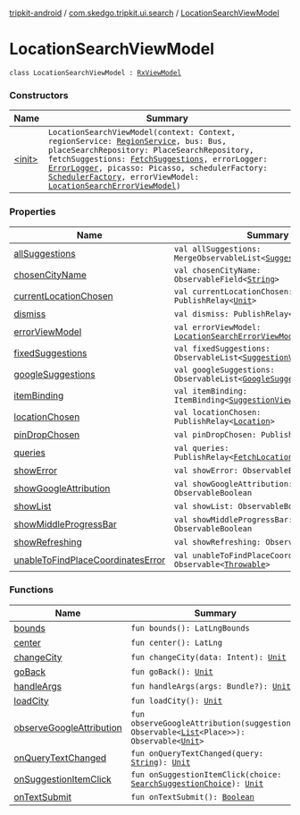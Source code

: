 [tripkit-android](../../index.md) / [com.skedgo.tripkit.ui.search](../index.md) / [LocationSearchViewModel](./index.md)

# LocationSearchViewModel

`class LocationSearchViewModel : `[`RxViewModel`](../../com.skedgo.tripkit.ui.core/-rx-view-model/index.md)

### Constructors

| Name | Summary |
|---|---|
| [&lt;init&gt;](-init-.md) | `LocationSearchViewModel(context: Context, regionService: `[`RegionService`](../../com.skedgo.tripkit.data.regions/-region-service/index.md)`, bus: Bus, placeSearchRepository: PlaceSearchRepository, fetchSuggestions: `[`FetchSuggestions`](../-fetch-suggestions/index.md)`, errorLogger: `[`ErrorLogger`](../../skedgo.tripkit.logging/-error-logger/index.md)`, picasso: Picasso, schedulerFactory: `[`SchedulerFactory`](../../com.skedgo.tripkit.ui.core/-scheduler-factory/index.md)`, errorViewModel: `[`LocationSearchErrorViewModel`](../-location-search-error-view-model/index.md)`)` |

### Properties

| Name | Summary |
|---|---|
| [allSuggestions](all-suggestions.md) | `val allSuggestions: MergeObservableList<`[`SuggestionViewModel`](../-suggestion-view-model/index.md)`>` |
| [chosenCityName](chosen-city-name.md) | `val chosenCityName: ObservableField<`[`String`](https://kotlinlang.org/api/latest/jvm/stdlib/kotlin/-string/index.html)`>` |
| [currentLocationChosen](current-location-chosen.md) | `val currentLocationChosen: PublishRelay<`[`Unit`](https://kotlinlang.org/api/latest/jvm/stdlib/kotlin/-unit/index.html)`>` |
| [dismiss](dismiss.md) | `val dismiss: PublishRelay<`[`Unit`](https://kotlinlang.org/api/latest/jvm/stdlib/kotlin/-unit/index.html)`>` |
| [errorViewModel](error-view-model.md) | `val errorViewModel: `[`LocationSearchErrorViewModel`](../-location-search-error-view-model/index.md) |
| [fixedSuggestions](fixed-suggestions.md) | `val fixedSuggestions: ObservableList<`[`SuggestionViewModel`](../-suggestion-view-model/index.md)`>` |
| [googleSuggestions](google-suggestions.md) | `val googleSuggestions: ObservableList<`[`GoogleSuggestionViewModel`](../-google-suggestion-view-model/index.md)`>` |
| [itemBinding](item-binding.md) | `val itemBinding: ItemBinding<`[`SuggestionViewModel`](../-suggestion-view-model/index.md)`!>` |
| [locationChosen](location-chosen.md) | `val locationChosen: PublishRelay<`[`Location`](../../com.skedgo.android.common.model/-location/index.md)`>` |
| [pinDropChosen](pin-drop-chosen.md) | `val pinDropChosen: PublishRelay<`[`Unit`](https://kotlinlang.org/api/latest/jvm/stdlib/kotlin/-unit/index.html)`>` |
| [queries](queries.md) | `val queries: PublishRelay<`[`FetchLocationsParameters`](../-fetch-locations-parameters/index.md)`>` |
| [showError](show-error.md) | `val showError: ObservableBoolean` |
| [showGoogleAttribution](show-google-attribution.md) | `val showGoogleAttribution: ObservableBoolean` |
| [showList](show-list.md) | `val showList: ObservableBoolean` |
| [showMiddleProgressBar](show-middle-progress-bar.md) | `val showMiddleProgressBar: ObservableBoolean` |
| [showRefreshing](show-refreshing.md) | `val showRefreshing: ObservableBoolean` |
| [unableToFindPlaceCoordinatesError](unable-to-find-place-coordinates-error.md) | `val unableToFindPlaceCoordinatesError: Observable<`[`Throwable`](https://kotlinlang.org/api/latest/jvm/stdlib/kotlin/-throwable/index.html)`>` |

### Functions

| Name | Summary |
|---|---|
| [bounds](bounds.md) | `fun bounds(): LatLngBounds` |
| [center](center.md) | `fun center(): LatLng` |
| [changeCity](change-city.md) | `fun changeCity(data: Intent): `[`Unit`](https://kotlinlang.org/api/latest/jvm/stdlib/kotlin/-unit/index.html) |
| [goBack](go-back.md) | `fun goBack(): `[`Unit`](https://kotlinlang.org/api/latest/jvm/stdlib/kotlin/-unit/index.html) |
| [handleArgs](handle-args.md) | `fun handleArgs(args: Bundle?): `[`Unit`](https://kotlinlang.org/api/latest/jvm/stdlib/kotlin/-unit/index.html) |
| [loadCity](load-city.md) | `fun loadCity(): `[`Unit`](https://kotlinlang.org/api/latest/jvm/stdlib/kotlin/-unit/index.html) |
| [observeGoogleAttribution](observe-google-attribution.md) | `fun observeGoogleAttribution(suggestions: Observable<`[`List`](https://kotlinlang.org/api/latest/jvm/stdlib/kotlin.collections/-list/index.html)`<Place>>): Observable<`[`Unit`](https://kotlinlang.org/api/latest/jvm/stdlib/kotlin/-unit/index.html)`>` |
| [onQueryTextChanged](on-query-text-changed.md) | `fun onQueryTextChanged(query: `[`String`](https://kotlinlang.org/api/latest/jvm/stdlib/kotlin/-string/index.html)`): `[`Unit`](https://kotlinlang.org/api/latest/jvm/stdlib/kotlin/-unit/index.html) |
| [onSuggestionItemClick](on-suggestion-item-click.md) | `fun onSuggestionItemClick(choice: `[`SearchSuggestionChoice`](../-search-suggestion-choice/index.md)`): `[`Unit`](https://kotlinlang.org/api/latest/jvm/stdlib/kotlin/-unit/index.html) |
| [onTextSubmit](on-text-submit.md) | `fun onTextSubmit(): `[`Boolean`](https://kotlinlang.org/api/latest/jvm/stdlib/kotlin/-boolean/index.html) |
